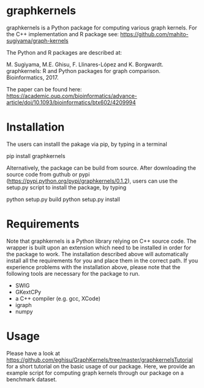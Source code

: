 

# graphkernels 

graphkernels is a Python package for computing various graph kernels. For the C++ implementation and R package see: https://github.com/mahito-sugiyama/graph-kernels

The Python and R packages are described at:

M. Sugiyama, M.E. Ghisu, F. Llinares-López and K. Borgwardt. graphkernels: R and Python packages for graph comparison. Bioinformatics, 2017. 

The paper can be found here: https://academic.oup.com/bioinformatics/advance-article/doi/10.1093/bioinformatics/btx602/4209994 

# Installation

The users can installl the pakage via pip, by typing in a terminal

pip install graphkernels 

Alternatively, the package can be build from source. After downloading the source code from guthub or pypi (https://pypi.python.org/pypi/graphkernels/0.1.2), users can use the setup.py script to install the package, by typing

python setup.py build
python setup.py install 

# Requirements

Note that graphkernels is a Python library relying on C++ source code. The wrapper is built upon an extension  which need to be installed in order for the package to work. The installation described above will automatically install all the requirements for you and place them in the correct path. If you experience problems with the installation above, please note that the following tools are necessary for the package to run. 

- SWIG
- GKextCPy
- a C++ compiler (e.g. gcc, XCode)
- igraph
- numpy

# Usage

Please have a look at https://github.com/eghisu/GraphKernels/tree/master/graphkernelsTutorial for a short tutorial on the basic usage of our package. Here, we provide an example script for computing graph kernels through our package on a benchmark dataset. 
